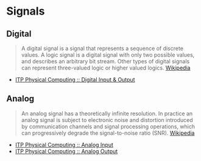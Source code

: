 # Signals

## Digital 

> A digital signal is a signal that represents a sequence of discrete values. A logic signal is a digital signal with only two possible values, and describes an arbitrary bit stream. Other types of digital signals can represent three-valued logic or higher valued logics. [Wikipedia](https://en.wikipedia.org/wiki/Digital_signal)

- [ITP Physical Computing :: Digital Input & Output](https://itp.nyu.edu/physcomp/lessons/microcontrollers/digital-input-output/)

## Analog

> An analog signal has a theoretically infinite resolution. In practice an analog signal is subject to electronic noise and distortion introduced by communication channels and signal processing operations, which can progressively degrade the signal-to-noise ratio (SNR). [Wikipedia](https://en.wikipedia.org/wiki/Analog_signal)

- [ITP Physical Computing :: Analog Input](https://itp.nyu.edu/physcomp/lessons/microcontrollers/analog-input/)
- [ITP Physical Computing :: Analog Output](https://itp.nyu.edu/physcomp/lessons/microcontrollers/analog-output/)
